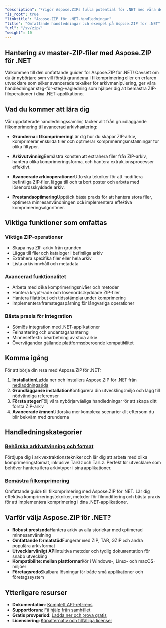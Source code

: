 ```yaml
---
"description": "Frigör Aspose.ZIPs fulla potential för .NET med våra detaljerade handledningar och praktiska exempel. Lär dig hur du effektivt komprimerar, extraherar och hanterar ZIP-filer i dina .NET-applikationer."
"is_root": true
"linktitle": "Aspose.ZIP för .NET-handledningar"
"title": "Omfattande handledningar och exempel på Aspose.ZIP för .NET"
"url": "/sv/zip/"
"weight": 10
---
```


## Hantering av master-ZIP-filer med Aspose.ZIP för .NET

Välkommen till den omfattande guiden för Aspose.ZIP för .NET! Oavsett om du är nybörjare som vill förstå grunderna i filkomprimering eller en erfaren utvecklare som söker avancerade tekniker för arkivmanipulering, ger våra handledningar steg-för-steg-vägledning som hjälper dig att bemästra ZIP-filoperationer i dina .NET-applikationer.

## Vad du kommer att lära dig

Vår uppdaterade handledningssamling täcker allt från grundläggande filkomprimering till avancerad arkivhantering:

- **Grunderna i filkomprimering**Lär dig hur du skapar ZIP-arkiv, komprimerar enskilda filer och optimerar komprimeringsinställningar för olika filtyper.

- **Arkivutvinning**Bemästra konsten att extrahera filer från ZIP-arkiv, hantera olika komprimeringsformat och hantera extraktionsprocesser effektivt.

- **Avancerade arkivoperationer**Utforska tekniker för att modifiera befintliga ZIP-filer, lägga till och ta bort poster och arbeta med lösenordsskyddade arkiv.

- **Prestandaoptimering**Upptäck bästa praxis för att hantera stora filer, optimera minnesanvändningen och implementera effektiva komprimeringsalgoritmer.

## Viktiga funktioner som omfattas

### Viktiga ZIP-operationer
- Skapa nya ZIP-arkiv från grunden
- Lägga till filer och kataloger i befintliga arkiv
- Extrahera specifika filer eller hela arkiv
- Lista arkivinnehåll och metadata

### Avancerad funktionalitet
- Arbeta med olika komprimeringsnivåer och metoder
- Hantera krypterade och lösenordsskyddade ZIP-filer
- Hantera filattribut och tidsstämplar under komprimering
- Implementera framstegsspårning för långvariga operationer

### Bästa praxis för integration
- Sömlös integration med .NET-applikationer
- Felhantering och undantagshantering
- Minneseffektiv bearbetning av stora arkiv
- Överväganden gällande plattformsoberoende kompatibilitet

## Komma igång

För att börja din resa med Aspose.ZIP för .NET:

1. **Installation**Ladda ner och installera Aspose.ZIP för .NET från [nedladdningssida](https://releases.aspose.com/zip/net/)
2. **Grundläggande installation**Konfigurera din utvecklingsmiljö och lägg till nödvändiga referenser
3. **Första stegen**Följ våra nybörjarvänliga handledningar för att skapa ditt första ZIP-arkiv
4. **Avancerade ämnen**Utforska mer komplexa scenarier allt eftersom du blir bekväm med grunderna

## Handledningskategorier

### [Behärska arkivutvinning och format](./mastering-archive-extraction-and-formats/)
Fördjupa dig i arkivextraktionstekniker och lär dig att arbeta med olika komprimeringsformat, inklusive TarGz och TarLz. Perfekt för utvecklare som behöver hantera flera arkivtyper i sina applikationer.

### [Bemästra filkomprimering](./file-compress/)
Omfattande guide till filkomprimering med Aspose.ZIP för .NET. Lär dig effektiva komprimeringstekniker, metoder för filmodifiering och bästa praxis för att implementera komprimering i dina .NET-applikationer.

## Varför välja Aspose.ZIP för .NET?

- **Robust prestanda**Hantera arkiv av alla storlekar med optimerad minnesanvändning
- **Omfattande formatstöd**Fungerar med ZIP, TAR, GZIP och andra populära arkivformat
- **Utvecklarvänligt API**Intuitiva metoder och tydlig dokumentation för snabb utveckling
- **Kompatibilitet mellan plattformar**Kör i Windows-, Linux- och macOS-miljöer
- **Företagsredo**Skalbara lösningar för både små applikationer och företagssystem

## Ytterligare resurser

- **Dokumentation**: [Komplett API-referens](https://reference.aspose.com/zip/net/)
- **Supportforum**: [Få hjälp från samhället](https://forum.aspose.com/c/zip/37)
- **Gratis provperiod**: [Ladda ner och prova gratis](https://releases.aspose.com/)
- **Licensiering**: [Köpalternativ och tillfälliga licenser](https://purchase.conholdate.com/buy)